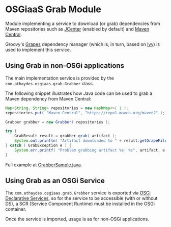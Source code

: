 # OSGiaaS Grab Module

Module implementing a service to download (or grab) dependencies from Maven repositories such as
[JCenter](https://jcenter.bintray.com/) (enabled by default) and [Maven Central](https://repo1.maven.org/maven2).

Groovy's [Grapes](http://docs.groovy-lang.org/latest/html/documentation/grape.html) dependency manager
(which is, in turn, based on [Ivy](http://ant.apache.org/ivy/)) is used to implement this service.

## Using Grab in non-OSGi applications

The main implementation service is provided by the `com.athaydes.osgiaas.grab.Grabber` class.

The following snippet illustrates how Java code can be used to grab a Maven dependency from Maven Central:

```java
Map<String, String> repositories = new HashMap<>( 1 );
repositories.put( "Maven Central", "https://repo1.maven.org/maven2" );

Grabber grabber = new Grabber( repositories );

try {
    GrabResult result = grabber.grab( artifact );
    System.out.println( "Artifact downloaded to " + result.getGrapeFile() );
} catch ( GrabException e ) {
    System.err.printf( "Problem grabbing artifact %s: %s", artifact, e.getMessage() );
}
```

Full example at [GrabberSample.java](../../modules/infra/osgiaas-grab/src/test/java/com/athaydes/osgiaas/grab/sample/GrabberSample.java).

## Using Grab as an OSGi Service

The `com.athaydes.osgiaas.grab.Grabber` service is exported via
[OSGi Declarative Services](http://enroute.osgi.org/doc/217-ds.html),
so for the service to be accessible (with or without DS), a SCR (Service Component Runtime) must be installed in
the OSGi container.

Once the service is imported, usage is as for non-OSGi applications.
